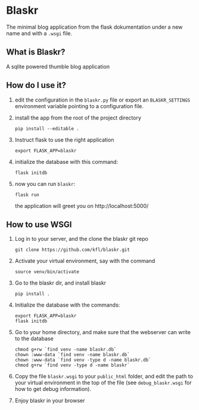 Blaskr
======

The minimal blog application from the flask dokumentation under a new
name and with a `.wsgi` file.


What is Blaskr?
---------------

A sqlite powered thumble blog application


How do I use it?
----------------

 1. edit the configuration in the `blaskr.py` file or
    export an `BLASKR_SETTINGS` environment variable
    pointing to a configuration file.

 2. install the app from the root of the project directory

        pip install --editable .

 3. Instruct flask to use the right application

        export FLASK_APP=blaskr

 4. initialize the database with this command:

        flask initdb

 5. now you can run `blaskr`:

        flask run

    the application will greet you on
    http://localhost:5000/


How to use WSGI
---------------

 1. Log in to your server, and the clone the blaskr git repo

        git clone https://github.com/kfl/blaskr.git

 2. Activate your virtual environment, say with the command

        source venv/bin/activate

 3. Go to the blaskr dir, and install blaskr

        pip install .

 4. Initialize the database with the commands:

        export FLASK_APP=blaskr
        flask initdb

 5. Go to your home directory, and make sure that the webserver can write to the database

        chmod g+rw `find venv -name blaskr.db`
        chown :www-data `find venv -name blaskr.db`
        chown :www-data `find venv -type d -name blaskr.db`
        chmod g+rw `find venv -type d -name blaskr`

 6. Copy the file `blaskr.wsgi` to your `public_html` folder, and edit
    the path to your virtual environment in the top of the file (see
    `debug_blaskr.wsgi` for how to get debug information).

 7. Enjoy blaskr in your browser
